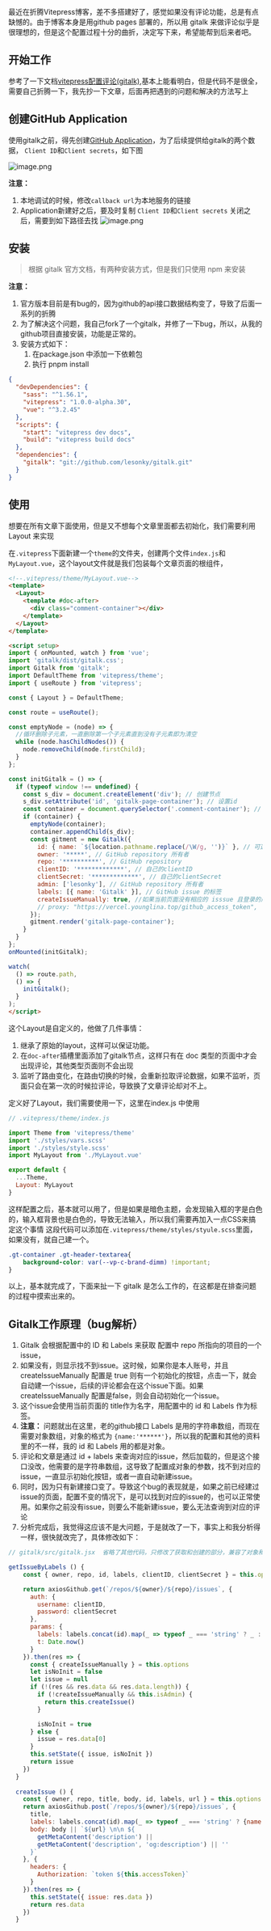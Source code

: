 最近在折腾Vitepress博客，差不多搭建好了，感觉如果没有评论功能，总是有点缺憾的。由于博客本身是用github pages 部署的，所以用 gitalk 来做评论似乎是很理想的，但是这个配置过程十分的曲折，决定写下来，希望能帮到后来者吧。

## 开始工作
参考了一下文档[vitepress配置评论(gitalk)](https://juejin.cn/post/7146037234527895560),基本上能看明白，但是代码不是很全，需要自己折腾一下，我先抄一下文章，后面再把遇到的问题和解决的方法写上

## 创建GitHub Application
使用gitalk之前，得先创建[GitHub Application](https://github.com/settings/applications/new)，为了后续提供给gitalk的两个数据， `Client ID`和`Client secrets`，如下图

![image.png](https://p1-juejin.byteimg.com/tos-cn-i-k3u1fbpfcp/4c9aba4ce7914ecfbcfea179207e0e43~tplv-k3u1fbpfcp-watermark.image?)

**注意：**
1. 本地调试的时候，修改`callback url`为本地服务的链接
2. Application新建好之后，要及时复制 `Client ID`和`Client secrets` 关闭之后，需要到如下路径去找
![image.png](https://p3-juejin.byteimg.com/tos-cn-i-k3u1fbpfcp/b84e155379bd4edb823affe07f33a909~tplv-k3u1fbpfcp-watermark.image?)

## 安装
> 根据 gitalk 官方文档，有两种安装方式，但是我们只使用 npm 来安装

**注意：**
1. 官方版本目前是有bug的，因为github的api接口数据结构变了，导致了后面一系列的折腾
2. 为了解决这个问题，我自己fork了一个gitalk，并修了一下bug，所以，从我的github项目直接安装，功能是正常的。
3. 安装方式如下：
    1. 在package.json 中添加一下依赖包
    2. 执行 pnpm install

```json
{
  "devDependencies": {
    "sass": "^1.56.1",
    "vitepress": "1.0.0-alpha.30",
    "vue": "^3.2.45"
  },
  "scripts": {
    "start": "vitepress dev docs",
    "build": "vitepress build docs"
  },
  "dependencies": {
    "gitalk": "git://github.com/lesonky/gitalk.git"
  }
}
```
## 使用
想要在所有文章下面使用，但是又不想每个文章里面都去初始化，我们需要利用 Layout 来实现

在`.vitepress`下面新建一个`theme`的文件夹，创建两个文件`index.js`和`MyLayout.vue`，这个layout文件就是我们包装每个文章页面的根组件，

```html
<!--.vitepress/theme/MyLayout.vue-->
<template>
  <Layout>
    <template #doc-after>
      <div class="comment-container"></div>
    </template>
  </Layout>
</template>

<script setup>
import { onMounted, watch } from 'vue';
import 'gitalk/dist/gitalk.css';
import Gitalk from 'gitalk';
import DefaultTheme from 'vitepress/theme';
import { useRoute } from 'vitepress';

const { Layout } = DefaultTheme;

const route = useRoute();

const emptyNode = (node) => {
  //循环删除子元素，一直删除第一个子元素直到没有子元素即为清空
  while (node.hasChildNodes()) {
    node.removeChild(node.firstChild);
  }
};

const initGitalk = () => {
  if (typeof window !== undefined) {
    const s_div = document.createElement('div'); // 创建节点
    s_div.setAttribute('id', 'gitalk-page-container'); // 设置id
    const container = document.querySelector('.comment-container'); // querySelector的节点可自己根据自己想加载的地方设置
    if (container) {
      emptyNode(container);
      container.appendChild(s_div);
      const gitment = new Gitalk({
        id: { name: `${location.pathname.replace(/\W/g, '')}` }, // 可选。默认为 location.href
        owner: '*****', // GitHub repository 所有者
        repo: '**********', // GitHub repository
        clientID: '*************', // 自己的clientID
        clientSecret: '*************', // 自己的clientSecret
        admin: ['lesonky'], // GitHub repository 所有者
        labels: [{ name: 'Gitalk' }], // GitHub issue 的标签
        createIssueManually: true, //如果当前页面没有相应的 isssue 且登录的用户属于 admin，则会自动创建 issue。如果设置为 true，则显示一个初始化页面，创建 issue 需要点击 init 按钮。
        // proxy: "https://vercel.younglina.top/github_access_token",
      });
      gitment.render('gitalk-page-container');
    }
  }
};
onMounted(initGitalk);

watch(
  () => route.path,
  () => {
    initGitalk();
  }
);
</script>
```
这个Layout是自定义的，他做了几件事情：
1. 继承了原始的layout，这样可以保证功能。
2. 在`doc-after`插槽里面添加了gitalk节点，这样只有在 doc 类型的页面中才会出现评论，其他类型页面则不会出现
3. 监听了路由变化，在路由切换的时候，会重新拉取评论数据，如果不监听，页面只会在第一次的时候拉评论，导致换了文章评论却对不上。

定义好了Layout，我们需要使用一下，这里在index.js 中使用
```js
// .vitepress/theme/index.js

import Theme from 'vitepress/theme'
import './styles/vars.scss'
import './styles/style.scss'
import MyLayout from './MyLayout.vue'

export default {
  ...Theme,
  Layout: MyLayout
}
```
这样配置之后，基本就可以用了，但是如果是暗色主题，会发现输入框的字是白色的，输入框背景也是白色的，导致无法输入，所以我们需要再加入一点CSS来搞定这个事情
这段代码可以添加在`.vitepress/theme/styles/styule.scss`里面，如果没有，就自己建一个。

```css
.gt-container .gt-header-textarea{
    background-color: var(--vp-c-brand-dimm) !important;
}
```

以上，基本就完成了，下面来扯一下 gitalk 是怎么工作的，在这都是在排查问题的过程中摸索出来的。

## Gitalk工作原理（bug解析）
1. Gitalk 会根据配置中的 ID 和 Labels 来获取 配置中 repo 所指向的项目的一个 issue，
2. 如果没有，则显示找不到issue。这时候，如果你是本人账号，并且createIssueManually 配置是 true 则有一个初始化的按钮，点击一下，就会自动建一个issue，后续的评论都会在这个issue下面。如果 createIssueManually 配置是false，则会自动初始化一个issue。
3. 这个issue会使用当前页面的 title作为名字，用配置中的 id 和 Labels 作为标签。
4. **注意：** 问题就出在这里，老的github接口 Labels 是用的字符串数组，而现在需要对象数组，对象的格式为 `{name:'******'}`，所以我的配置和其他的资料里的不一样，我的 id 和 Labels 用的都是对象。
5. 评论和文章是通过 id + labels 来查询对应的issue，然后加载的，但是这个接口没改，他需要的是字符串数组，这导致了配置成对象的参数，找不到对应的issue，一直显示初始化按钮，或者一直自动新建issue。
6. 同时，因为只有新建接口变了。导致这个bug的表现就是，如果之前已经建过issue的页面，配置不变的情况下，是可以找到对应的issue的，也可以正常使用。如果你之前没有issue，则要么不能新建issue，要么无法查询到对应的评论
7. 分析完成后，我觉得这应该不是大问题，于是就改了一下，事实上和我分析得一样，很快就改完了，具体修改如下：

```js
// gitalk/src/gitalk.jsx  省略了其他代码，只修改了获取和创建的部分，兼容了对象和字符串的写法

getIssueByLabels () {
    const { owner, repo, id, labels, clientID, clientSecret } = this.options

    return axiosGithub.get(`/repos/${owner}/${repo}/issues`, {
      auth: {
        username: clientID,
        password: clientSecret
      },
      params: {
        labels: labels.concat(id).map(_ => typeof _ === 'string' ? _ : _.name).join(','),
        t: Date.now()
      }
    }).then(res => {
      const { createIssueManually } = this.options
      let isNoInit = false
      let issue = null
      if (!(res && res.data && res.data.length)) {
        if (!createIssueManually && this.isAdmin) {
          return this.createIssue()
        }

        isNoInit = true
      } else {
        issue = res.data[0]
      }
      this.setState({ issue, isNoInit })
      return issue
    })
  }
  
  createIssue () {
    const { owner, repo, title, body, id, labels, url } = this.options
    return axiosGithub.post(`/repos/${owner}/${repo}/issues`, {
      title,
      labels: labels.concat(id).map(_ => typeof _ === 'string' ? {name:_} : _),
      body: body || `${url} \n\n ${
        getMetaContent('description') ||
        getMetaContent('description', 'og:description') || ''
      }`
    }, {
      headers: {
        Authorization: `token ${this.accessToken}`
      }
    }).then(res => {
      this.setState({ issue: res.data })
      return res.data
    })
  }
```


